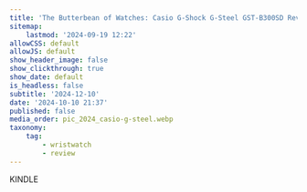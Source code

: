 ```yaml
---
title: 'The Butterbean of Watches: Casio G-Shock G-Steel GST-B300SD Review'
sitemap:
    lastmod: '2024-09-19 12:22'
allowCSS: default
allowJS: default
show_header_image: false
show_clickthrough: true
show_date: default
is_headless: false
subtitle: '2024-12-10'
date: '2024-10-10 21:37'
published: false
media_order: pic_2024_casio-g-steel.webp
taxonomy:
    tag:
        - wristwatch
        - review
---
```


KINDLE